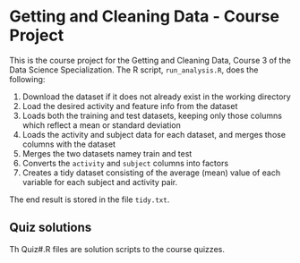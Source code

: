 # Getting and Cleaning Data - Course Project

This is the course project for the Getting and Cleaning Data, Course 3 of the Data Science Specialization.
The R script, `run_analysis.R`, does the following:

1. Download the dataset if it does not already exist in the working directory
2. Load the desired activity and feature info from the dataset
3. Loads both the training and test datasets, keeping only those columns which
   reflect a mean or standard deviation
4. Loads the activity and subject data for each dataset, and merges those
   columns with the dataset
5. Merges the two datasets namey train and test
6. Converts the `activity` and `subject` columns into factors
7. Creates a tidy dataset consisting of the average (mean) value of each
   variable for each subject and activity pair.

The end result is stored in the file `tidy.txt`.


## Quiz solutions
Th Quiz#.R files are solution scripts to the course quizzes.

